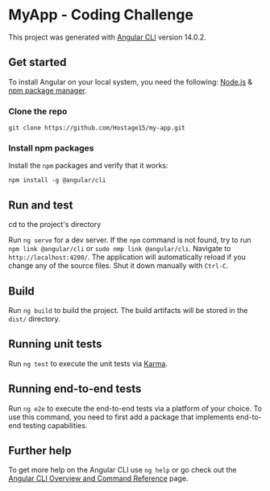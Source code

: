 # MyApp - Coding Challenge

This project was generated with [Angular CLI](https://github.com/angular/angular-cli) version 14.0.2.

## Get started

To install Angular on your local system, you need the following: [Node.js](https://nodejs.org/en/) & [npm package manager](https://docs.npmjs.com/about-npm/).

### Clone the repo

```
git clone https://github.com/Hostage15/my-app.git
```

### Install npm packages

Install the `npm` packages and verify that it works:

```
npm install -g @angular/cli
```



## Run and test

cd to the project's directory

Run `ng serve` for a dev server. If the `npm` command is not found, try to run `npm link @angular/cli` or `sudo nmp link @angular/cli`.
Navigate to `http://localhost:4200/`. The application will automatically reload if you change any of the source files. Shut it down manually with `Ctrl-C`.

## Build

Run `ng build` to build the project. The build artifacts will be stored in the `dist/` directory.

## Running unit tests

Run `ng test` to execute the unit tests via [Karma](https://karma-runner.github.io).

## Running end-to-end tests

Run `ng e2e` to execute the end-to-end tests via a platform of your choice. To use this command, you need to first add a package that implements end-to-end testing capabilities.

## Further help

To get more help on the Angular CLI use `ng help` or go check out the [Angular CLI Overview and Command Reference](https://angular.io/cli) page.
